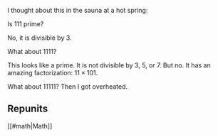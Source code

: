 I thought about this in the sauna at a hot spring:

Is 111 prime?

No, it is divisible by 3.

What about 1111?

This looks like a prime. It is not divisible by 3, 5, or 7. But no. It has an amazing factorization: $11 \times 101.$

What about 11111? Then I got overheated.

## Repunits

[[#math|Math]]
